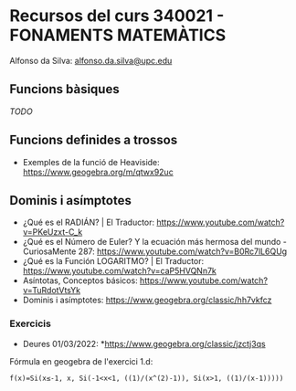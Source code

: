# Recursos del curs 340021 - FONAMENTS MATEMÀTICS

Alfonso da Silva: alfonso.da.silva@upc.edu

## Funcions bàsiques

_TODO_

## Funcions definides a trossos

* Exemples de la funció de Heaviside: https://www.geogebra.org/m/qtwx92uc

## Dominis i asímptotes

* ¿Qué es el RADIÁN? | El Traductor: https://www.youtube.com/watch?v=PKeUzxt-C_k
* ¿Qué es el Número de Euler? Y la ecuación más hermosa del mundo - CuriosaMente 287: https://www.youtube.com/watch?v=B0Rc7lL6QUg
* ¿Qué es la Función LOGARITMO? | El Traductor: https://www.youtube.com/watch?v=caP5HVQNn7k
* Asíntotas, Conceptos básicos: https://www.youtube.com/watch?v=TuRdotVtsYk
* Dominis i asímptotes: https://www.geogebra.org/classic/hh7vkfcz

### Exercicis

* Deures 01/03/2022: *https://www.geogebra.org/classic/jzctj3qs

Fórmula en geogebra de l'exercici 1.d:

```geogebra
f(x)=Si(x≤-1, x, Si(-1<x<1, ((1)/(x^(2)-1)), Si(x>1, ((1)/(x-1)))))
```

